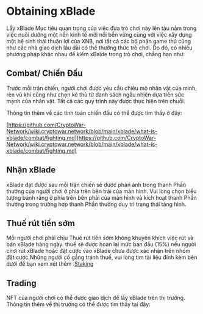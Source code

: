 # Obtaining xBlade

Lấy xBlade Mục tiêu quan trọng của việc đưa trò chơi này lên tàu nằm trong việc nuôi dưỡng một nền kinh tế mới nổi bền vững cùng với việc xây dựng một hệ sinh thái thuận lợi của XNB, nơi tất cả các bộ phận game thủ cũng như các nhà giao dịch lâu dài có thể thưởng thức trò chơi. Do đó, có nhiều phương pháp khác nhau để kiếm xBalde trong trò chơi, chẳng hạn như:

## Combat/ Chiến Đấu <a href="#combat-fighting" id="combat-fighting"></a>

Trước mỗi trận chiến, người chơi được yêu cầu chiêu mộ nhân vật của mình, rèn vũ khí cũng như chọn kẻ thù từ danh sách ngẫu nhiên dựa trên sức mạnh của nhân vật. Tất cả các quy trình này được thực hiện trên chuỗi.

Thông tin thêm về các tính toán chiến đấu có thể được tìm thấy ở đây:

[https://github.com/CryptoWar-Network/wiki.cryptowar.network/blob/main/xblade/what-is-xblade/combat/fighting.md](https://github.com/CryptoWar-Network/wiki.cryptowar.network/blob/main/xblade/what-is-xblade/combat/fighting.md)

## Nhận xBlade <a href="#claiming-xblade" id="claiming-xblade"></a>

xBlade đạt được sau mỗi trận chiến sẽ được phản ánh trong thanh Phần thưởng của người chơi ở phía trên bên trái của màn hình. Vui lòng chọn biểu tượng bánh răng ở phía trên bên phải của màn hình và kích hoạt thanh Phần thưởng trong trường hợp thanh Phần thưởng duy trì trạng thái tàng hình.

## Thuế rút tiền sớm <a href="#early-withdraw-tax" id="early-withdraw-tax"></a>

Mỗi người chơi phải chịu Thuế rút tiền sớm không khuyến khích việc rút và bán xBlade hàng ngày. thuế sẽ được hoàn lại mức ban đầu (15%) nếu người chơi rút xBlade hoặc đặt cược vào xBlade chưa được xác nhận trên nhóm đặt cược.Những người cố gắng tránh thuế, vui lòng tìm tài liệu đính kèm bên dưới để bạn xem xét thêm :[Staking](https://app.gitbook.com/s/-MhU02ITuFcEx7qcLAnd-2910905616/xblade/what-is-xblade/staking)

## Trading <a href="#trading" id="trading"></a>

NFT của người chơi có thể được giao dịch để lấy xBlade trên thị trường. Thông tin thêm về thị trường có thể được tìm thấy tại đây:
